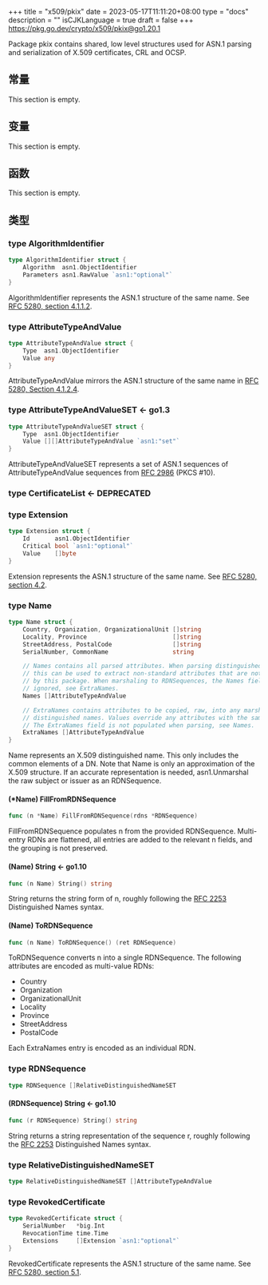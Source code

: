 +++
title = "x509/pkix"
date = 2023-05-17T11:11:20+08:00
type = "docs"
description = ""
isCJKLanguage = true
draft = false
+++
https://pkg.go.dev/crypto/x509/pkix@go1.20.1



Package pkix contains shared, low level structures used for ASN.1 parsing and serialization of X.509 certificates, CRL and OCSP.

## 常量 

This section is empty.

## 变量

This section is empty.

## 函数

This section is empty.

## 类型

### type AlgorithmIdentifier 

``` go
type AlgorithmIdentifier struct {
	Algorithm  asn1.ObjectIdentifier
	Parameters asn1.RawValue `asn1:"optional"`
}
```

AlgorithmIdentifier represents the ASN.1 structure of the same name. See [RFC 5280, section 4.1.1.2](https://rfc-editor.org/rfc/rfc5280.html#section-4.1.1.2).

### type AttributeTypeAndValue 

``` go
type AttributeTypeAndValue struct {
	Type  asn1.ObjectIdentifier
	Value any
}
```

AttributeTypeAndValue mirrors the ASN.1 structure of the same name in [RFC 5280, Section 4.1.2.4](https://rfc-editor.org/rfc/rfc5280.html#section-4.1.2.4).

### type AttributeTypeAndValueSET  <- go1.3

``` go
type AttributeTypeAndValueSET struct {
	Type  asn1.ObjectIdentifier
	Value [][]AttributeTypeAndValue `asn1:"set"`
}
```

AttributeTypeAndValueSET represents a set of ASN.1 sequences of AttributeTypeAndValue sequences from [RFC 2986](https://rfc-editor.org/rfc/rfc2986.html) (PKCS #10).

### type CertificateList <- DEPRECATED

### type Extension 

``` go
type Extension struct {
	Id       asn1.ObjectIdentifier
	Critical bool `asn1:"optional"`
	Value    []byte
}
```

Extension represents the ASN.1 structure of the same name. See [RFC 5280, section 4.2](https://rfc-editor.org/rfc/rfc5280.html#section-4.2).

### type Name 

``` go
type Name struct {
	Country, Organization, OrganizationalUnit []string
	Locality, Province                        []string
	StreetAddress, PostalCode                 []string
	SerialNumber, CommonName                  string

	// Names contains all parsed attributes. When parsing distinguished names,
	// this can be used to extract non-standard attributes that are not parsed
	// by this package. When marshaling to RDNSequences, the Names field is
	// ignored, see ExtraNames.
	Names []AttributeTypeAndValue

	// ExtraNames contains attributes to be copied, raw, into any marshaled
	// distinguished names. Values override any attributes with the same OID.
	// The ExtraNames field is not populated when parsing, see Names.
	ExtraNames []AttributeTypeAndValue
}
```

Name represents an X.509 distinguished name. This only includes the common elements of a DN. Note that Name is only an approximation of the X.509 structure. If an accurate representation is needed, asn1.Unmarshal the raw subject or issuer as an RDNSequence.

#### (*Name) FillFromRDNSequence 

``` go
func (n *Name) FillFromRDNSequence(rdns *RDNSequence)
```

FillFromRDNSequence populates n from the provided RDNSequence. Multi-entry RDNs are flattened, all entries are added to the relevant n fields, and the grouping is not preserved.

#### (Name) String  <- go1.10

``` go
func (n Name) String() string
```

String returns the string form of n, roughly following the [RFC 2253](https://rfc-editor.org/rfc/rfc2253.html) Distinguished Names syntax.

#### (Name) ToRDNSequence 

``` go
func (n Name) ToRDNSequence() (ret RDNSequence)
```

ToRDNSequence converts n into a single RDNSequence. The following attributes are encoded as multi-value RDNs:

- Country
- Organization
- OrganizationalUnit
- Locality
- Province
- StreetAddress
- PostalCode

Each ExtraNames entry is encoded as an individual RDN.

### type RDNSequence 

``` go
type RDNSequence []RelativeDistinguishedNameSET
```

#### (RDNSequence) String  <- go1.10

``` go
func (r RDNSequence) String() string
```

String returns a string representation of the sequence r, roughly following the [RFC 2253](https://rfc-editor.org/rfc/rfc2253.html) Distinguished Names syntax.

### type RelativeDistinguishedNameSET 

``` go
type RelativeDistinguishedNameSET []AttributeTypeAndValue
```

### type RevokedCertificate 

``` go
type RevokedCertificate struct {
	SerialNumber   *big.Int
	RevocationTime time.Time
	Extensions     []Extension `asn1:"optional"`
}
```

RevokedCertificate represents the ASN.1 structure of the same name. See [RFC 5280, section 5.1](https://rfc-editor.org/rfc/rfc5280.html#section-5.1).



